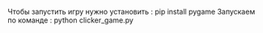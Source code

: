 Чтобы запустить игру нужно установить : pip install pygame
Запускаем по команде : python clicker_game.py
